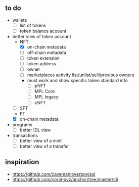 ## to do

- wallets
  - [ ] list of tokens
  - [ ] token balance account
- better view of token account
  - NFT
    - [x] on-chain metadata
    - [ ] off-chain metadata
    - [ ] token extension
    - [ ] token address
    - [ ] owner
    - [ ] marketplaces activity list/unlist/sell/previous owners
    - must work and show specific token standard info
      - [ ] pNFT
      - [ ] MPL Core
      - [ ] MPL legacy
      - [ ] cNFT
  - [ ] SFT
  -  FT
    - [x] on-chain metadata
- programs
  - [ ] better IDL view
- transactions
  - [ ] better view of a mint
  - [ ] better view of a transfer

## inspiration

- https://github.com/cavemanloverboy/sol
- https://github.com/coral-xyz/anchor/tree/master/cli

